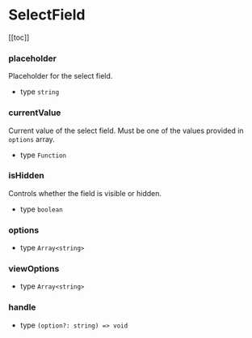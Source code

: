 # SelectField

[[toc]]

### placeholder
Placeholder for the select field.
* type `string`

### currentValue
Current value of the select field. Must be one of the values provided in `options` array.
* type `Function`

### isHidden
Controls whether the field is visible or hidden.
* type `boolean`

### options
* type `Array<string>`

### viewOptions
* type `Array<string>`

### handle
* type `(option?: string) => void`